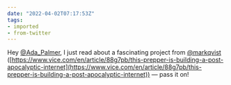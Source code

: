 ```yaml
---
date: "2022-04-02T07:17:53Z"
tags:
- imported
- from-twitter
---
```

Hey [@Ada_Palmer](/twitter/#/Ada_Palmer), I just read about a fascinating project from [@markqvist](/twitter/#/markqvist) \([https://www.vice.com/en/article/88g7pb/this-prepper-is-building-a-post-apocalyptic-internet](https://www.vice.com/en/article/88g7pb/this-prepper-is-building-a-post-apocalyptic-internet)) — pass it on!
